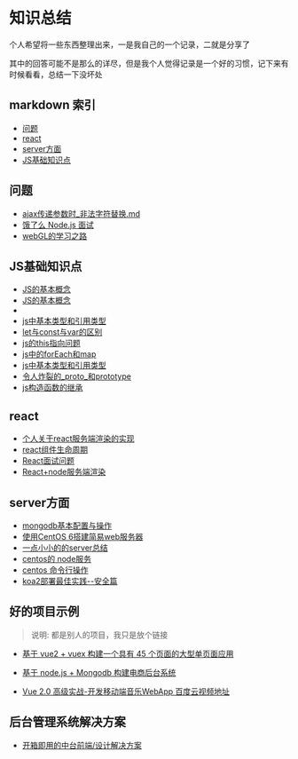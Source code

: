# 知识总结

  个人希望将一些东西整理出来，一是我自己的一个记录，二就是分享了

  其中的回答可能不是那么的详尽，但是我个人觉得记录是一个好的习惯，记下来有时候看看，总结一下没坏处

## markdown 索引

- [问题](#问题)
- [react](#react)
- [server方面](#server方面)
- [JS基础知识点](#JS基础知识点)


## 问题
* [ajax传递参数时_非法字符替换.md](https://github.com/HerryLo/Knowledge/blob/master/js/ajax%E4%BC%A0%E9%80%92%E5%8F%82%E6%95%B0%E6%97%B6_%E9%9D%9E%E6%B3%95%E5%AD%97%E7%AC%A6%E6%9B%BF%E6%8D%A2.md)
* [饿了么 Node.js 面试](https://github.com/ElemeFE/node-interview/tree/master/sections/zh-cn)
* [webGL的学习之路](https://blog.csdn.net/column/details/webgl.html?&page=2)

## JS基础知识点
* [JS的基本概念](https://github.com/HerryLo/Knowledge/blob/master/js/%E7%9C%9F%E6%AD%A3%E5%BC%84%E6%87%82JS.md)
* [JS的基本概念](https://github.com/HerryLo/Knowledge/blob/master/js/%E7%9C%9F%E6%AD%A3%E5%BC%84%E6%87%82JS.md)
* [](./js/真正弄懂JS.md)
* [js中基本类型和引用类型](https://github.com/HerryLo/Knowledge/blob/master/js/js%E4%B8%AD%E5%9F%BA%E6%9C%AC%E7%B1%BB%E5%9E%8B%E5%92%8C%E5%BC%95%E7%94%A8%E7%B1%BB%E5%9E%8B.md)
* [let与const与var的区别](https://github.com/HerryLo/Knowledge/blob/master/js/let%E4%B8%8Econst%E4%B8%8Evar.md)
* [js的this指向问题](https://github.com/HerryLo/Knowledge/blob/master/js/js%E4%B8%ADthis%E7%9A%84%E6%8C%87%E5%90%91%E9%97%AE%E9%A2%98.md)
* [js中的forEach和map](https://github.com/HerryLo/Knowledge/blob/master/js/js%E4%B8%ADfor%E5%92%8Cmap%E5%92%8CforEach.md)
* [js中基本类型和引用类型](https://github.com/HerryLo/Knowledge/blob/master/js/js%E4%B8%AD%E5%9F%BA%E6%9C%AC%E7%B1%BB%E5%9E%8B%E5%92%8C%E5%BC%95%E7%94%A8%E7%B1%BB%E5%9E%8B.md)
* [令人炸裂的_proto_和prototype](https://github.com/HerryLo/Knowledge/blob/master/js/%E4%BB%A4%E4%BA%BA%E7%82%B8%E8%A3%82%E7%9A%84_proto_%E5%92%8Cprototype.md)
* [js构造函数的继承](https://github.com/HerryLo/Knowledge/blob/master/js/js%E6%9E%84%E9%80%A0%E5%87%BD%E6%95%B0%E7%9A%84%E7%BB%A7%E6%89%BF.md)

## react 
* [个人关于react服务端渲染的实现](https://github.com/HerryLo/react-nodeRender)
* [react组件生命周期](https://github.com/HerryLo/Knowledge/blob/master/frame/react%E7%94%9F%E5%91%BD%E5%91%A8%E6%9C%9F.md)
* [React面试问题](https://github.com/HerryLo/Knowledge/blob/master/frame/React%E9%97%AE%E9%A2%98.md)
* [React+node服务端渲染](https://segmentfault.com/a/1190000003735257)

## server方面
* [mongodb基本配置与操作](https://github.com/HerryLo/Knowledge/blob/master/server/mongodb%E5%9F%BA%E6%9C%AC%E9%85%8D%E7%BD%AE%E4%B8%8E%E6%93%8D%E4%BD%9C.md)
* [使用CentOS 6搭建简易web服务器](https://github.com/HerryLo/Knowledge/blob/master/server/%E4%BD%BF%E7%94%A8centos6%E6%90%AD%E5%BB%BA%E7%AE%80%E6%98%93web%E6%9C%8D%E5%8A%A1.md)
* [一点小小的的server总结](https://github.com/HerryLo/Knowledge/tree/master/server)
* [centos的 node服务](https://github.com/HerryLo/Knowledge/blob/master/server/centos%E9%85%8D%E7%BD%AEnode%E6%9C%8D%E5%8A%A1.md)
* [centos 命令行操作](https://github.com/HerryLo/Knowledge/blob/master/server/CentOS6%E5%91%BD%E4%BB%A4%E8%A1%8C.md)
* [koa2部署最佳实践--安全篇](https://cnodejs.org/topic/5a41c3829807389a1809f6e0)

## 好的项目示例
> 说明: 都是别人的项目，我只是放个链接

* [基于 vue2 + vuex 构建一个具有 45 个页面的大型单页面应用][30]
* [基于 node.js + Mongodb 构建电商后台系统][31]
* [Vue 2.0 高级实战-开发移动端音乐WebApp 百度云视频地址][32]

  [30]: https://github.com/bailicangdu/vue2-elm
  [31]: https://github.com/bailicangdu/node-elm
  [32]: https://pan.baidu.com/s/1geQIWHt?qq-pf-to=pcqq.group&errno=0&errmsg=Auth%20Login%20Sucess&&bduss=&ssnerror=0#list/path=%2FVue%202.0%20%E9%AB%98%E7%BA%A7%E5%AE%9E%E6%88%98-%E5%BC%80%E5%8F%91%E7%A7%BB%E5%8A%A8%E7%AB%AF%E9%9F%B3%E4%B9%90WebApp

## 后台管理系统解决方案
* [开箱即用的中台前端/设计解决方案](https://pro.ant.design/)
